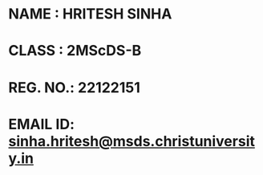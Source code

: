 # NAME : HRITESH SINHA
# CLASS : 2MScDS-B
# REG. NO.: 22122151
# EMAIL ID: sinha.hritesh@msds.christuniversity.in

